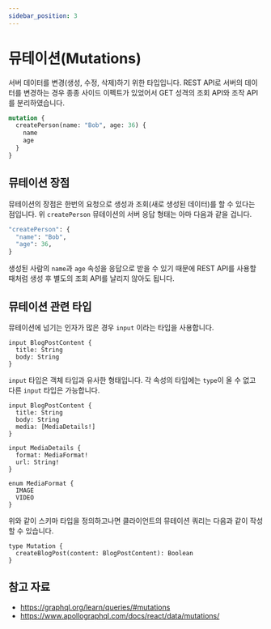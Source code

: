 ```yaml
---
sidebar_position: 3
---
```


# 뮤테이션(Mutations)

서버 데이터를 변경(생성, 수정, 삭제)하기 위한 타입입니다. REST API로 서버의 데이터를 변경하는 경우 종종 사이드 이펙트가 있었어서 GET 성격의 조회 API와 조작 API를 분리하였습니다.

```graphql
mutation {
  createPerson(name: "Bob", age: 36) {
    name
    age
  }
}
```

## 뮤테이션 장점

뮤테이션의 장점은 한번의 요청으로 생성과 조회(새로 생성된 데이터)를 할 수 있다는 점입니다. 위 `createPerson` 뮤테이션의 서버 응답 형태는 아마 다음과 같을 겁니다.

```graphql
"createPerson": {
  "name": "Bob",
  "age": 36,
}
```

생성된 사람의 `name`과 `age` 속성을 응답으로 받을 수 있기 때문에 REST API를 사용할 때처럼 생성 후 별도의 조회 API를 날리지 않아도 됩니다.

## 뮤테이션 관련 타입

뮤테이션에 넘기는 인자가 많은 경우 `input` 이라는 타입을 사용합니다.

```gql
input BlogPostContent {
  title: String
  body: String
}
```

`input` 타입은 객체 타입과 유사한 형태입니다. 각 속성의 타입에는 `type`이 올 수 없고 다른 `input` 타입은 가능합니다.

```gql
input BlogPostContent {
  title: String
  body: String
  media: [MediaDetails!]
}

input MediaDetails {
  format: MediaFormat!
  url: String!
}

enum MediaFormat {
  IMAGE
  VIDEO
}
```

위와 같이 스키마 타입을 정의하고나면 클라이언트의 뮤테이션 쿼리는 다음과 같이 작성할 수 있습니다.

```gql
type Mutation {
  createBlogPost(content: BlogPostContent): Boolean
}
```

## 참고 자료

- https://graphql.org/learn/queries/#mutations
- https://www.apollographql.com/docs/react/data/mutations/